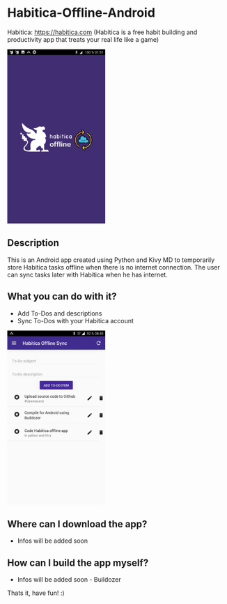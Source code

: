 # Habitica-Offline-Android

Habitica: https://habitica.com (Habitica is a free habit building and productivity app that treats your real life like a game)

<img src="https://raw.githubusercontent.com/Aekschen/Habitica-Offline-Android/master/docs/splashscreen.jpg" height="400" alt="splashscreen">

Description
-----------

This is an Android app created using Python and Kivy MD to temporarily store Habitica tasks offline when there is no internet connection. The user can sync tasks later with Habitica when he has internet.

What you can do with it?
----------------------
* Add To-Dos and descriptions
* Sync To-Dos with your Habitica account

<img src="https://raw.githubusercontent.com/Aekschen/Habitica-Offline-Android/master/docs/sync.jpg" height="400" alt="sync">

Where can I download the app?
----------------------
* Infos will be added soon

How can I build the app myself?
----------------------
* Infos will be added soon - Buildozer


Thats it, have fun! :)
